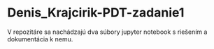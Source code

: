 # Denis_Krajcirik-PDT-zadanie1

V repozitáre sa nachádzajú dva súbory jupyter notebook s riešením a dokumentácia k nemu.
